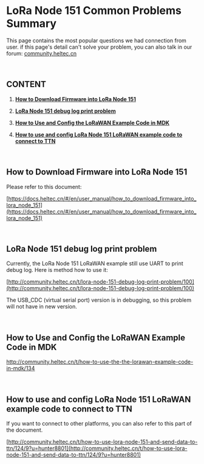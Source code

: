 # LoRa Node 151 Common Problems Summary

This page contains the most popular questions we had connection from user. if this page's detail can't solve your problem, you can also talk in our forum: [community.heltec.cn](http://community.heltec.cn/)

&nbsp;

## CONTENT

1. **[How to Download Firmware into LoRa Node 151](#how-to-download-firmware-into-lora-node-151)**

2. **[LoRa Node 151 debug log print problem](#lora-node-151-debug-log-print-problem)**

3. **[How to Use and Config the LoRaWAN Example Code in MDK](#how-to-use-and-config-the-lorawan-example-code-in-mdk)**

4. **[How to use and config LoRa Node 151 LoRaWAN example code to connect to TTN](#how-to-use-and-config-lora-node-151-lorawan-example-code-to-connect-to-ttn)**

   &nbsp;

## How to Download Firmware into LoRa Node 151

Please refer to this document:

[https://docs.heltec.cn/#/en/user_manual/how_to_download_firmware_into_lora_node_151](https://docs.heltec.cn/#/en/user_manual/how_to_download_firmware_into_lora_node_151)

&nbsp;

## LoRa Node 151 debug log print problem

Currently, the LoRa Node 151 LoRaWAN example still use UART to print debug log. Here is method how to use it:

[http://community.heltec.cn/t/lora-node-151-debug-log-print-problem/100](http://community.heltec.cn/t/lora-node-151-debug-log-print-problem/100)

The USB_CDC (virtual serial port) version is in debugging, so this problem will not have in new version.

&nbsp;

## How to Use and Config the LoRaWAN Example Code in MDK

http://community.heltec.cn/t/how-to-use-the-the-lorawan-example-code-in-mdk/134

&nbsp;

## How to use and config LoRa Node 151 LoRaWAN example code to connect to TTN

If you want to connect to other platforms, you can also refer to this part of the document.

[http://community.heltec.cn/t/how-to-use-lora-node-151-and-send-data-to-ttn/124/9?u=hunter8801](http://community.heltec.cn/t/how-to-use-lora-node-151-and-send-data-to-ttn/124/9?u=hunter8801)



